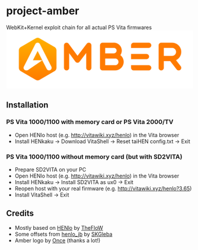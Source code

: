 # project-amber
WebKit+Kernel exploit chain for all actual PS Vita firmwares
![Amber.png](Amber.png?raw=true "Amber.png")

## Installation
### PS Vita 1000/1100 with memory card or PS Vita 2000/TV
 * Open HENlo host (e.g. http://vitawiki.xyz/henlo) in the Vita browser
 * Install HENkaku -> Download VitaShell -> Reset taiHEN config.txt -> Exit
### PS Vita 1000/1100 without memory card (but with SD2VITA)
 * Prepare SD2VITA on your PC
 * Open HENlo host (e.g. http://vitawiki.xyz/henlo) in the Vita browser
 * Install HENkaku -> Install SD2VITA as ux0 -> Exit
 * Reopen host with your real firmware (e.g. http://vitawiki.xyz/henlo?3.65)
 * Install VitaShell -> Exit

## Credits
 * Mostly based on [HENlo](https://github.com/TheOfficialFloW/HENlo) by [TheFloW](https://github.com/TheOfficialFloW)
 * Some offsets from [henlo_jb](https://github.com/SKGleba/henlo_jb) by [SKGleba](https://github.com/SKGleba)
 * Amber logo by [Once](https://github.com/once13one) (thanks a lot!)
